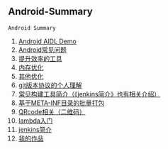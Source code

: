 Android-Summary
---
	Android Summary

1. [Android AIDL Demo](./aidl-demo/README.MD)
2. [Android常见问题](./problem-solving/README.MD)
3. [提升效率的工具](./提升效率的工具/README.MD)
4. [内存优化](./优化/内存优化/README.MD)
5. [其他优化](./优化/其他优化/README.MD)
6. [git版本协议的个人理解](./git-direction/README.MD)
7. [常见构建工具简介（《jenkins简介》也有相关介绍）](./构建工具/README.MD)
8. [基于META-INF目录的批量打包](./批量打包/README.MD)
9. [QRcode相关（二维码）](./Quick-Response-Code/README.MD)
10. [lambda入门](./lambda/README.MD)
11. [jenkins简介](./jenkins-config/jenkins-config-gradle.md)
12. [我的作品](my-works/readme.md)